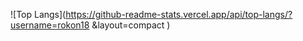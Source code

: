 ![Top Langs](https://github-readme-stats.vercel.app/api/top-langs/?username=rokon18 &layout=compact )
